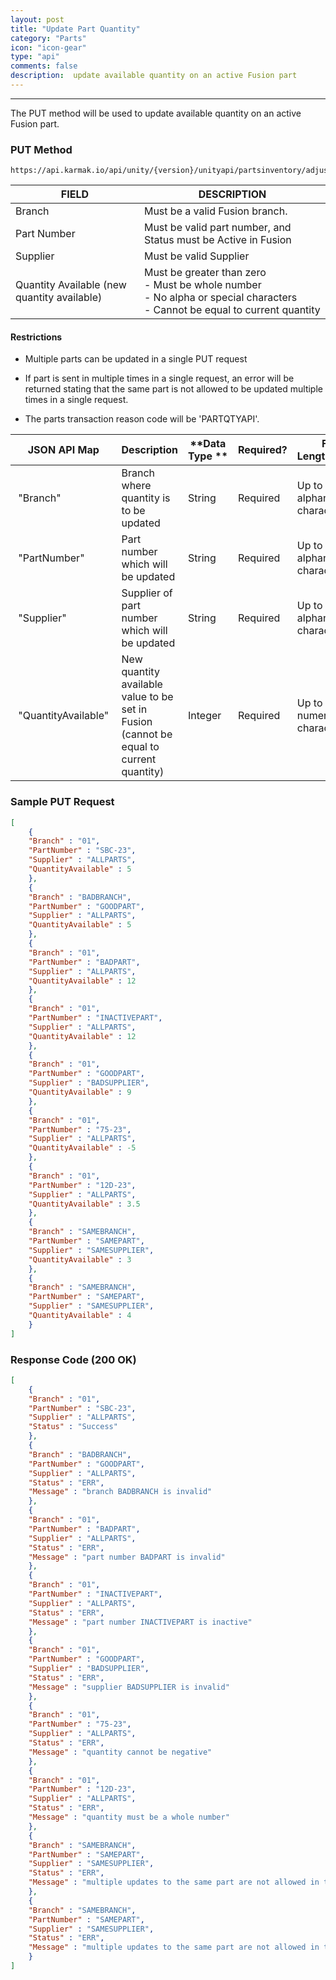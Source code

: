 ```yaml
---
layout: post
title: "Update Part Quantity"
category: "Parts" 
icon: "icon-gear"
type: "api" 
comments: false
description:  update available quantity on an active Fusion part
---
```


---
The PUT method will be used to update available quantity on an active Fusion part. 


### PUT Method
```
https://api.karmak.io/api/unity/{version}/unityapi/partsinventory/adjustquantity
```


|FIELD|DESCRIPTION|
|---|---|
|Branch|	Must be a valid Fusion branch.|
|Part Number|	Must be valid part number, and Status must be Active in Fusion|
|Supplier|	Must be valid Supplier|
|Quantity Available (new quantity available)| Must be greater than zero <BR> -   Must be whole number<BR>-   No alpha or special characters<BR>-   Cannot be equal to current quantity|

#### Restrictions
-   Multiple parts can be updated in a single PUT request

-   If part is sent in multiple times in a single request, an error will be
    returned stating that the same part is not allowed to be updated multiple
    times in a single request.

-   The parts transaction reason code will be 'PARTQTYAPI'.

| **JSON API Map**      | **Description**                                                                        | **Data Type ** | **Required?** | **Field Length/Format**          |
|-----------------------|----------------------------------------------------------------------------------------|----------------|---------------|----------------------------------|
|  "Branch"             | Branch where quantity is to be updated                                                 | String         | Required      | Up to 10 alphanumeric characters |
|  "PartNumber"         | Part number which will be updated                                                      | String         | Required      | Up to 50 alphanumeric characters |
|  "Supplier"           | Supplier of part number which will be updated                                          | String         | Required      | Up to 20 alphanumeric characters |
|  "QuantityAvailable"  | New quantity available value to be set in Fusion (cannot be equal to current quantity) | Integer        | Required      | Up to 10 numeric characters      |

### Sample PUT Request
```json	
[
    {
    "Branch" : "01",
    "PartNumber" : "SBC-23",
    "Supplier" : "ALLPARTS",
    "QuantityAvailable" : 5
    },
    {
    "Branch" : "BADBRANCH",
    "PartNumber" : "GOODPART",
    "Supplier" : "ALLPARTS",
    "QuantityAvailable" : 5
    },
    {
    "Branch" : "01",
    "PartNumber" : "BADPART",
    "Supplier" : "ALLPARTS",
    "QuantityAvailable" : 12
    },
    {
    "Branch" : "01",
    "PartNumber" : "INACTIVEPART",
    "Supplier" : "ALLPARTS",
    "QuantityAvailable" : 12
    },
    {
    "Branch" : "01",
    "PartNumber" : "GOODPART",
    "Supplier" : "BADSUPPLIER",
    "QuantityAvailable" : 9
    },
    {
    "Branch" : "01",
    "PartNumber" : "75-23",
    "Supplier" : "ALLPARTS",
    "QuantityAvailable" : -5
    },
    {
    "Branch" : "01",
    "PartNumber" : "12D-23",
    "Supplier" : "ALLPARTS",
    "QuantityAvailable" : 3.5
    },
    {
    "Branch" : "SAMEBRANCH",
    "PartNumber" : "SAMEPART",
    "Supplier" : "SAMESUPPLIER",
    "QuantityAvailable" : 3
    },
    {
    "Branch" : "SAMEBRANCH",
    "PartNumber" : "SAMEPART",
    "Supplier" : "SAMESUPPLIER",
    "QuantityAvailable" : 4
    }
]
```

### Response Code (200 OK)
```json
[
    {
    "Branch" : "01",
    "PartNumber" : "SBC-23",
    "Supplier" : "ALLPARTS",
    "Status" : "Success"
    },
    {
    "Branch" : "BADBRANCH",
    "PartNumber" : "GOODPART",
    "Supplier" : "ALLPARTS",
    "Status" : "ERR",
    "Message" : "branch BADBRANCH is invalid"
    },
    {
    "Branch" : "01",
    "PartNumber" : "BADPART",
    "Supplier" : "ALLPARTS",
    "Status" : "ERR",
    "Message" : "part number BADPART is invalid"
    },
    {
    "Branch" : "01",
    "PartNumber" : "INACTIVEPART",
    "Supplier" : "ALLPARTS",
    "Status" : "ERR",
    "Message" : "part number INACTIVEPART is inactive"
    },
    {
    "Branch" : "01",
    "PartNumber" : "GOODPART",
    "Supplier" : "BADSUPPLIER",
    "Status" : "ERR",
    "Message" : "supplier BADSUPPLIER is invalid"
    },
    {
    "Branch" : "01",
    "PartNumber" : "75-23",
    "Supplier" : "ALLPARTS",
    "Status" : "ERR",
    "Message" : "quantity cannot be negative"
    },
    {
    "Branch" : "01",
    "PartNumber" : "12D-23",
    "Supplier" : "ALLPARTS",
    "Status" : "ERR",
    "Message" : "quantity must be a whole number"
    },
    {
    "Branch" : "SAMEBRANCH",
    "PartNumber" : "SAMEPART",
    "Supplier" : "SAMESUPPLIER",
    "Status" : "ERR",
    "Message" : "multiple updates to the same part are not allowed in the same request"
    },
    {
    "Branch" : "SAMEBRANCH",
    "PartNumber" : "SAMEPART",
    "Supplier" : "SAMESUPPLIER",
    "Status" : "ERR",
    "Message" : "multiple updates to the same part are not allowed in the same request"
    }
]
```